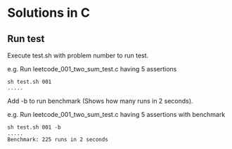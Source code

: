 # Solutions in C

## Run test
Execute test.sh with problem number to run test.

e.g. Run leetcode_001_two_sum_test.c having 5 assertions
```
sh test.sh 001
.....
```
Add -b to run benchmark (Shows how many runs in 2 seconds).

e.g. Run leetcode_001_two_sum_test.c having 5 assertions with benchmark
```
sh test.sh 001 -b
.....
Benchmark: 225 runs in 2 seconds
```
